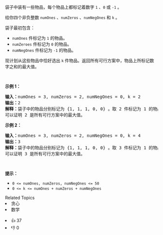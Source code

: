 <p>袋子中装有一些物品，每个物品上都标记着数字 <code>1</code> 、<code>0</code> 或 <code>-1</code> 。</p>

<p>给你四个非负整数 <code>numOnes</code> 、<code>numZeros</code> 、<code>numNegOnes</code> 和 <code>k</code> 。</p>

<p>袋子最初包含：</p>

<ul> 
 <li><code>numOnes</code> 件标记为 <code>1</code> 的物品。</li> 
 <li><code>numZeroes</code> 件标记为 <code>0</code> 的物品。</li> 
 <li><code>numNegOnes</code> 件标记为 <code>-1</code> 的物品。</li> 
</ul>

<p>现计划从这些物品中恰好选出 <code>k</code> 件物品。返回所有可行方案中，物品上所标记数字之和的最大值。</p>

<p>&nbsp;</p>

<p><strong>示例 1：</strong></p>

<pre><strong>输入：</strong>numOnes = 3, numZeros = 2, numNegOnes = 0, k = 2
<strong>输出：</strong>2
<strong>解释：</strong>袋子中的物品分别标记为 {1, 1, 1, 0, 0} 。取 2 件标记为 1 的物品，得到的数字之和为 2 。
可以证明 2 是所有可行方案中的最大值。</pre>

<p><strong>示例 2：</strong></p>

<pre><strong>输入：</strong>numOnes = 3, numZeros = 2, numNegOnes = 0, k = 4
<strong>输出：</strong>3
<strong>解释：</strong>袋子中的物品分别标记为 {1, 1, 1, 0, 0} 。取 3 件标记为 1 的物品，1 件标记为 0 的物品，得到的数字之和为 3 。
可以证明 3 是所有可行方案中的最大值。
</pre>

<p>&nbsp;</p>

<p><strong>提示：</strong></p>

<ul> 
 <li><code>0 &lt;= numOnes, numZeros, numNegOnes &lt;= 50</code></li> 
 <li><code>0 &lt;= k &lt;= numOnes + numZeros + numNegOnes</code></li> 
</ul>

<div><div>Related Topics</div><div><li>贪心</li><li>数学</li></div></div><br><div><li>👍 37</li><li>👎 0</li></div>